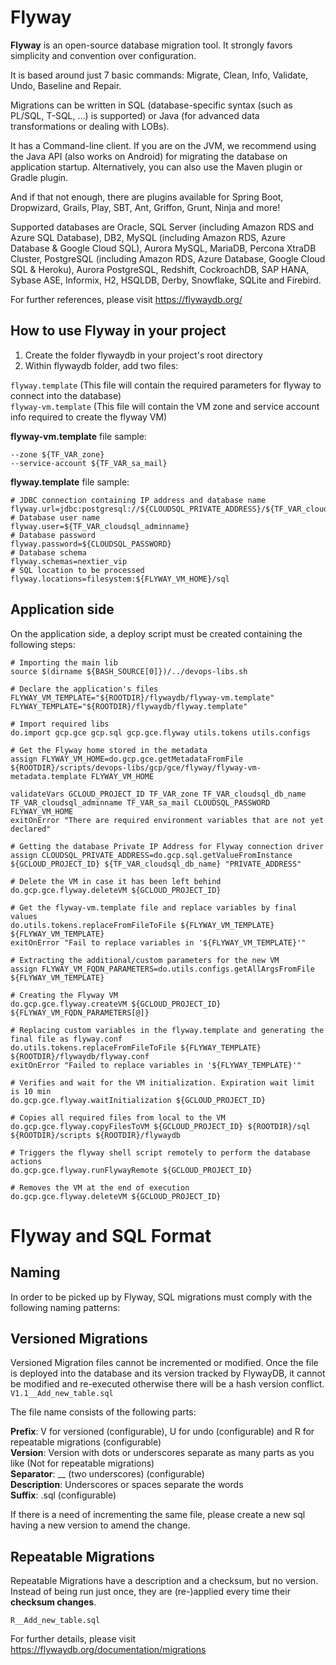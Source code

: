 # Flyway

**Flyway** is an open-source database migration tool. It strongly favors simplicity and convention over configuration.

It is based around just 7 basic commands: Migrate, Clean, Info, Validate, Undo, Baseline and Repair.

Migrations can be written in SQL (database-specific syntax (such as PL/SQL, T-SQL, ...) is supported) or Java (for advanced data transformations or dealing with LOBs).

It has a Command-line client. If you are on the JVM, we recommend using the Java API (also works on Android) for migrating the database on application startup. Alternatively, you can also use the Maven plugin or Gradle plugin.

And if that not enough, there are plugins available for Spring Boot, Dropwizard, Grails, Play, SBT, Ant, Griffon, Grunt, Ninja and more!

Supported databases are Oracle, SQL Server (including Amazon RDS and Azure SQL Database), DB2, MySQL (including Amazon RDS, Azure Database & Google Cloud SQL), Aurora MySQL, MariaDB, Percona XtraDB Cluster, PostgreSQL (including Amazon RDS, Azure Database, Google Cloud SQL & Heroku), Aurora PostgreSQL, Redshift, CockroachDB, SAP HANA, Sybase ASE, Informix, H2, HSQLDB, Derby, Snowflake, SQLite and Firebird.

For further references, please visit https://flywaydb.org/

## How to use Flyway in your project  

1. Create the folder flywaydb in your project's root directory  
2. Within flywaydb folder, add two files:  

`flyway.template` (This file will contain the required parameters for flyway to connect into the database)  
`flyway-vm.template` (This file will contain the VM zone and service account info required to create the flyway VM)  

**flyway-vm.template** file sample:  
```
--zone ${TF_VAR_zone}  
--service-account ${TF_VAR_sa_mail}  
```

**flyway.template** file sample:  
```
# JDBC connection containing IP address and database name
flyway.url=jdbc:postgresql://${CLOUDSQL_PRIVATE_ADDRESS}/${TF_VAR_cloudsql_db_name}  
# Database user name
flyway.user=${TF_VAR_cloudsql_adminname}  
# Database password
flyway.password=${CLOUDSQL_PASSWORD}  
# Database schema
flyway.schemas=nextier_vip  
# SQL location to be processed
flyway.locations=filesystem:${FLYWAY_VM_HOME}/sql  
```

## Application side 

On the application side, a deploy script must be created containing the following steps:  

```
# Importing the main lib
source $(dirname ${BASH_SOURCE[0]})/../devops-libs.sh

# Declare the application's files
FLYWAY_VM_TEMPLATE="${ROOTDIR}/flywaydb/flyway-vm.template"
FLYWAY_TEMPLATE="${ROOTDIR}/flywaydb/flyway.template"

# Import required libs
do.import gcp.gce gcp.sql gcp.gce.flyway utils.tokens utils.configs

# Get the Flyway home stored in the metadata
assign FLYWAY_VM_HOME=do.gcp.gce.getMetadataFromFile ${ROOTDIR}/scripts/devops-libs/gcp/gce/flyway/flyway-vm-metadata.template FLYWAY_VM_HOME

validateVars GCLOUD_PROJECT_ID TF_VAR_zone TF_VAR_cloudsql_db_name TF_VAR_cloudsql_adminname TF_VAR_sa_mail CLOUDSQL_PASSWORD FLYWAY_VM_HOME
exitOnError "There are required environment variables that are not yet declared"

# Getting the database Private IP Address for Flyway connection driver
assign CLOUDSQL_PRIVATE_ADDRESS=do.gcp.sql.getValueFromInstance ${GCLOUD_PROJECT_ID} ${TF_VAR_cloudsql_db_name} "PRIVATE_ADDRESS"

# Delete the VM in case it has been left behind 
do.gcp.gce.flyway.deleteVM ${GCLOUD_PROJECT_ID}

# Get the flyway-vm.template file and replace variables by final values
do.utils.tokens.replaceFromFileToFile ${FLYWAY_VM_TEMPLATE} ${FLYWAY_VM_TEMPLATE}
exitOnError "Fail to replace variables in '${FLYWAY_VM_TEMPLATE}'"

# Extracting the additional/custom parameters for the new VM
assign FLYWAY_VM_FQDN_PARAMETERS=do.utils.configs.getAllArgsFromFile ${FLYWAY_VM_TEMPLATE}

# Creating the Flyway VM
do.gcp.gce.flyway.createVM ${GCLOUD_PROJECT_ID} ${FLYWAY_VM_FQDN_PARAMETERS[@]}

# Replacing custom variables in the flyway.template and generating the final file as flyway.conf
do.utils.tokens.replaceFromFileToFile ${FLYWAY_TEMPLATE} ${ROOTDIR}/flywaydb/flyway.conf
exitOnError "Failed to replace variables in '${FLYWAY_TEMPLATE}'"

# Verifies and wait for the VM initialization. Expiration wait limit is 10 min
do.gcp.gce.flyway.waitInitialization ${GCLOUD_PROJECT_ID}

# Copies all required files from local to the VM
do.gcp.gce.flyway.copyFilesToVM ${GCLOUD_PROJECT_ID} ${ROOTDIR}/sql ${ROOTDIR}/scripts ${ROOTDIR}/flywaydb

# Triggers the flyway shell script remotely to perform the database actions 
do.gcp.gce.flyway.runFlywayRemote ${GCLOUD_PROJECT_ID}

# Removes the VM at the end of execution
do.gcp.gce.flyway.deleteVM ${GCLOUD_PROJECT_ID}
```

# Flyway and SQL Format 

## Naming  
In order to be picked up by Flyway, SQL migrations must comply with the following naming patterns:  

## Versioned Migrations  

Versioned Migration files cannot be incremented or modified. Once the file is deployed into the database and its version tracked by FlywayDB, it cannot be modified and re-executed otherwise there will be a hash version conflict.  
`V1.1__Add_new_table.sql`  

The file name consists of the following parts:  

**Prefix**: V for versioned (configurable), U for undo (configurable) and R for repeatable migrations (configurable)  
**Version**: Version with dots or underscores separate as many parts as you like (Not for repeatable migrations)  
**Separator**: __ (two underscores) (configurable)  
**Description**: Underscores or spaces separate the words  
**Suffix**: .sql (configurable)  

If there is a need of incrementing the same file, please create a new sql having a new version to amend the change.  

## Repeatable Migrations  

Repeatable Migrations have a description and a checksum, but no version. Instead of being run just once, they are (re-)applied every time their **checksum changes**.   

`R__Add_new_table.sql`   

For further details, please visit https://flywaydb.org/documentation/migrations

